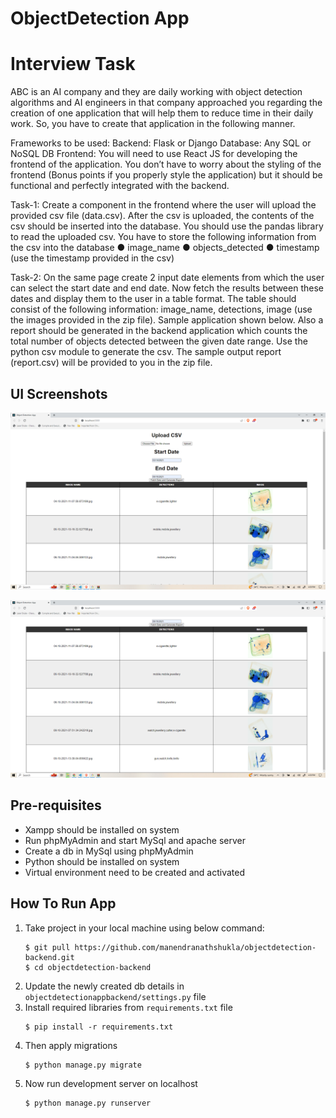 # ObjectDetection App


# Interview Task
ABC is an AI company and they are daily working with object detection algorithms and AI
engineers in that company approached you regarding the creation of one application that will
help them to reduce time in their daily work. So, you have to create that application in the
following manner.

Frameworks to be used:
Backend: Flask or Django
Database: Any SQL or NoSQL DB
Frontend: You will need to use React JS for developing the frontend of the application. You
don’t have to worry about the styling of the frontend (Bonus points if you properly style the
application) but it should be functional and perfectly integrated with the backend.

Task-1:
Create a component in the frontend where the user will upload the provided csv file
(data.csv). After the csv is uploaded, the contents of the csv should be inserted into the
database. You should use the pandas library to read the uploaded csv. You have to store the
following information from the csv into the database
● image_name
● objects_detected
● timestamp (use the timestamp provided in the csv)

Task-2:
On the same page create 2 input date elements from which the user can select the start date
and end date. Now fetch the results between these dates and display them to the user in a
table format. The table should consist of the following information: image_name, detections,
image (use the images provided in the zip file). Sample application shown below.
Also a report should be generated in the backend application which counts the total number
of objects detected between the given date range. Use the python csv module to generate
the csv. The sample output report (report.csv) will be provided to you in the zip file.


## UI Screenshots
![Default Home View](Output1.png "Title")

![Default Home View](Output2.png "Title")


## Pre-requisites
- Xampp should be installed on system
- Run phpMyAdmin and start MySql and apache server 
- Create a db in MySql using phpMyAdmin
- Python should be installed on system
- Virtual environment need to be created and activated


## How To Run App
1. Take project in your local machine using below command:
    ```
    $ git pull https://github.com/manendranathshukla/objectdetection-backend.git
    $ cd objectdetection-backend
    ```
2. Update the newly created db details in `objectdetectionappbackend/settings.py` file
3. Install required libraries from `requirements.txt` file
   ```
   $ pip install -r requirements.txt
   ```
4. Then apply migrations
   ```
   $ python manage.py migrate
   ```
5. Now run development server on localhost
   ```
   $ python manage.py runserver
   ```
    
    
